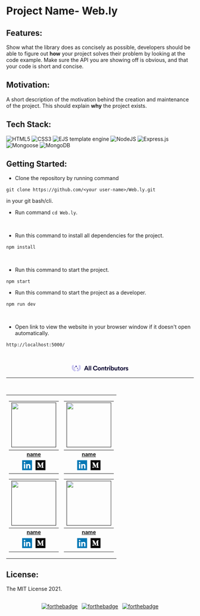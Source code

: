 # Project Name- Web.ly


## Features:

Show what the library does as concisely as possible, developers should be able to figure out **how** your project solves their problem by looking at the code example. Make sure the API you are showing off is obvious, and that your code is short and concise.

## Motivation:

A short description of the motivation behind the creation and maintenance of the project. This should explain **why** the project exists.

## Tech Stack:

<img alt="HTML5" src="https://img.shields.io/badge/html5%20-%23E34F26.svg?&style=for-the-badge&logo=html5&logoColor=white"/>
<img alt="CSS3" src="https://img.shields.io/badge/css3%20-%231572B6.svg?&style=for-the-badge&logo=css3&logoColor=white"/>
<img alt="EJS template engine" src="https://img.shields.io/badge/EJS template engine%20-%23039BE5.svg?&style=for-the-badge&logo=EJStemplateengine"/>
<img alt="NodeJS" src="https://img.shields.io/badge/node.js%20-%2343853D.svg?&style=for-the-badge&logo=node.js&logoColor=white"/>
<img alt="Express.js" src="https://img.shields.io/badge/express.js%20-%23404d59.svg?&style=for-the-badge"/>
<img alt="Mongoose" src ="https://img.shields.io/badge/Mongoose-%234ea94b.svg?&style=for-the-badge&logo=Mongoose&logoColor=white"/>
<img alt="MongoDB" src ="https://img.shields.io/badge/MongoDB-%234ea94b.svg?&style=for-the-badge&logo=mongodb&logoColor=white"/>

## Getting Started:


* Clone the repository by running command
```
git clone https://github.com/<your user-name>/Web.ly.git
```
in your git bash/cli.
<br/>

* Run command `cd Web.ly`.
<br/>

* Run this command to install all dependencies for the project.
```
npm install
```

<br/>


* Run this command to start the project.
```
npm start
```

* Run this command to start the project as a developer.
```
npm run dev
```
<br/>

* Open link to view the website in your browser window if it doesn't open automatically.
```
http://localhost:5000/
```
##
<br>
<div align="center">
 <img width="30%" height="50%" src="xd.svg" alt="✨ All Contributors ✨" width="800px" /><hr>
	<br> 
<table>	<tr><td>

|                                                                                         <a href=""><img src="" width=120px height=120px /></a>                                                                                         |
| :------------------------------------------------------------------------------------------------------------------------------------------------------------------------------------------------------------------------------------------------------------------------------------------------------------------------------------------: |
|                                                                                                                                        **[name]()**                                                                                                                                          
| <a href=""><img src="Linkedin-256.webp" width="32px" height="32px"></a> <a href=""><img src="Medium-256.webp" width="32px" height="32px"></a> |</td><td>

|                                                                                         <a href=""><img src="" width=120px height=120px /></a>                                                                                         |
| :------------------------------------------------------------------------------------------------------------------------------------------------------------------------------------------------------------------------------------------------------------------------------------------------------------------------------------------: |
|                                                                                                                                        **[name]()**                                                                                                                                          
| <a href=""><img src="Linkedin-256.webp" width="32px" height="32px"></a> <a href=""><img src="Medium-256.webp" width="32px" height="32px"></a> |
</td><td>

|                                                                                         <a href=""><img src="" width=120px height=120px /></a>                                                                                         |
| :------------------------------------------------------------------------------------------------------------------------------------------------------------------------------------------------------------------------------------------------------------------------------------------------------------------------------------------: |
|                                                                                                                                        **[name]()**                                                                                                                                          
| <a href=""><img src="Linkedin-256.webp" width="32px" height="32px"></a> <a href=""><img src="Medium-256.webp" width="32px" height="32px"></a> |</td><td>

|                                                                                         <a href=""><img src="" width=120px height=120px /></a>                                                                                         |
| :------------------------------------------------------------------------------------------------------------------------------------------------------------------------------------------------------------------------------------------------------------------------------------------------------------------------------------------: |
|                                                                                                                                        **[name]()**                                                                                                                                          
| <a href=""><img src="Linkedin-256.webp" width="32px" height="32px"></a> <a href=""><img src="Medium-256.webp" width="32px" height="32px"></a> |
</td>
</tr>
   </table></div>
   
## License:

The MIT License 2021.
##
<div align="center"> 

[![forthebadge](https://forthebadge.com/images/badges/built-by-developers.svg)]() &ensp;[![forthebadge](https://forthebadge.com/images/badges/made-with-javascript.svg)]() &ensp;[![forthebadge](https://forthebadge.com/images/badges/makes-people-smile.svg)]()


</div>

</br>


